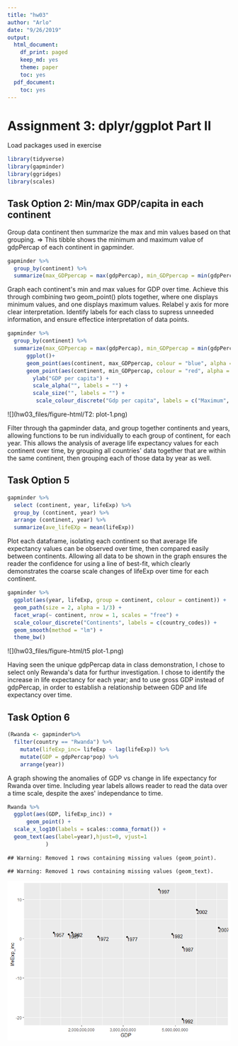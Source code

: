 ```yaml
---
title: "hw03"
author: "Arlo"
date: "9/26/2019"
output:
  html_document:
    df_print: paged
    keep_md: yes
    theme: paper
    toc: yes
  pdf_document:
    toc: yes
---
```




# Assignment 3: dplyr/ggplot Part II

Load packages used in exercise

```r
library(tidyverse)
library(gapminder)
library(ggridges)
library(scales)
```

## Task Option 2: Min/max GDP/capita in each continent

Group data continent then summarize the max and min values based on that grouping.
=> This tibble shows the minimum and maximum value of gdpPercap of each continent in gapminder. 

```r
gapminder %>%
  group_by(continent) %>%
  summarize(max_GDPpercap = max(gdpPercap), min_GDPpercap = min(gdpPercap)) 
```

<div data-pagedtable="false">
  <script data-pagedtable-source type="application/json">
{"columns":[{"label":["continent"],"name":[1],"type":["fctr"],"align":["left"]},{"label":["max_GDPpercap"],"name":[2],"type":["dbl"],"align":["right"]},{"label":["min_GDPpercap"],"name":[3],"type":["dbl"],"align":["right"]}],"data":[{"1":"Africa","2":"21951.21","3":"241.1659"},{"1":"Americas","2":"42951.65","3":"1201.6372"},{"1":"Asia","2":"113523.13","3":"331.0000"},{"1":"Europe","2":"49357.19","3":"973.5332"},{"1":"Oceania","2":"34435.37","3":"10039.5956"}],"options":{"columns":{"min":{},"max":[10]},"rows":{"min":[10],"max":[10]},"pages":{}}}
  </script>
</div>

Graph each continent's min and max values for GDP over time. Achieve this through combining two geom_point() plots together, where one displays minimum values, and one displays maximum values. Relabel y axis for more clear interpretation. Identify labels for each class to supress unneeded information, and ensure effectice interpretation of data points.

```r
gapminder %>% 
  group_by(continent) %>%
  summarize(max_GDPpercap = max(gdpPercap), min_GDPpercap = min(gdpPercap)) %>%
      ggplot()+
      geom_point(aes(continent, max_GDPpercap, colour = "blue", alpha = 0.5, size = 2)) +
      geom_point(aes(continent, min_GDPpercap, colour = "red", alpha = 0.5, size = 2))+
        ylab("GDP per capita") +
        scale_alpha("", labels = "") +
        scale_size("", labels = "") +
         scale_colour_discrete("Gdp per capita", labels = c("Maximum", "Minimum")) 
```

![](hw03_files/figure-html/T2: plot-1.png)<!-- -->


Filter through tha gapminder data, and group together continents and years, allowing functions to be run individually to each group of continent, for each year. This allows the analysis of average life expectancy values for each continent over time, by grouping all countries' data together that are within the same continent, then grouping each of those data by year as well. 
## Task Option 5


```r
gapminder %>%
  select (continent, year, lifeExp) %>%
  group_by (continent, year) %>%
  arrange (continent, year) %>%
  summarize(ave_lifeEXp = mean(lifeExp))
```

<div data-pagedtable="false">
  <script data-pagedtable-source type="application/json">
{"columns":[{"label":["continent"],"name":[1],"type":["fctr"],"align":["left"]},{"label":["year"],"name":[2],"type":["int"],"align":["right"]},{"label":["ave_lifeEXp"],"name":[3],"type":["dbl"],"align":["right"]}],"data":[{"1":"Africa","2":"1952","3":"39.13550"},{"1":"Africa","2":"1957","3":"41.26635"},{"1":"Africa","2":"1962","3":"43.31944"},{"1":"Africa","2":"1967","3":"45.33454"},{"1":"Africa","2":"1972","3":"47.45094"},{"1":"Africa","2":"1977","3":"49.58042"},{"1":"Africa","2":"1982","3":"51.59287"},{"1":"Africa","2":"1987","3":"53.34479"},{"1":"Africa","2":"1992","3":"53.62958"},{"1":"Africa","2":"1997","3":"53.59827"},{"1":"Africa","2":"2002","3":"53.32523"},{"1":"Africa","2":"2007","3":"54.80604"},{"1":"Americas","2":"1952","3":"53.27984"},{"1":"Americas","2":"1957","3":"55.96028"},{"1":"Americas","2":"1962","3":"58.39876"},{"1":"Americas","2":"1967","3":"60.41092"},{"1":"Americas","2":"1972","3":"62.39492"},{"1":"Americas","2":"1977","3":"64.39156"},{"1":"Americas","2":"1982","3":"66.22884"},{"1":"Americas","2":"1987","3":"68.09072"},{"1":"Americas","2":"1992","3":"69.56836"},{"1":"Americas","2":"1997","3":"71.15048"},{"1":"Americas","2":"2002","3":"72.42204"},{"1":"Americas","2":"2007","3":"73.60812"},{"1":"Asia","2":"1952","3":"46.31439"},{"1":"Asia","2":"1957","3":"49.31854"},{"1":"Asia","2":"1962","3":"51.56322"},{"1":"Asia","2":"1967","3":"54.66364"},{"1":"Asia","2":"1972","3":"57.31927"},{"1":"Asia","2":"1977","3":"59.61056"},{"1":"Asia","2":"1982","3":"62.61794"},{"1":"Asia","2":"1987","3":"64.85118"},{"1":"Asia","2":"1992","3":"66.53721"},{"1":"Asia","2":"1997","3":"68.02052"},{"1":"Asia","2":"2002","3":"69.23388"},{"1":"Asia","2":"2007","3":"70.72848"},{"1":"Europe","2":"1952","3":"64.40850"},{"1":"Europe","2":"1957","3":"66.70307"},{"1":"Europe","2":"1962","3":"68.53923"},{"1":"Europe","2":"1967","3":"69.73760"},{"1":"Europe","2":"1972","3":"70.77503"},{"1":"Europe","2":"1977","3":"71.93777"},{"1":"Europe","2":"1982","3":"72.80640"},{"1":"Europe","2":"1987","3":"73.64217"},{"1":"Europe","2":"1992","3":"74.44010"},{"1":"Europe","2":"1997","3":"75.50517"},{"1":"Europe","2":"2002","3":"76.70060"},{"1":"Europe","2":"2007","3":"77.64860"},{"1":"Oceania","2":"1952","3":"69.25500"},{"1":"Oceania","2":"1957","3":"70.29500"},{"1":"Oceania","2":"1962","3":"71.08500"},{"1":"Oceania","2":"1967","3":"71.31000"},{"1":"Oceania","2":"1972","3":"71.91000"},{"1":"Oceania","2":"1977","3":"72.85500"},{"1":"Oceania","2":"1982","3":"74.29000"},{"1":"Oceania","2":"1987","3":"75.32000"},{"1":"Oceania","2":"1992","3":"76.94500"},{"1":"Oceania","2":"1997","3":"78.19000"},{"1":"Oceania","2":"2002","3":"79.74000"},{"1":"Oceania","2":"2007","3":"80.71950"}],"options":{"columns":{"min":{},"max":[10]},"rows":{"min":[10],"max":[10]},"pages":{}}}
  </script>
</div>


Plot each dataframe, isolating each continent so that average life expectancy values can be observed over time, then compared easily between continents. Allowing all data to be shown in the graph ensures the reader the confidence for using a line of best-fit, which clearly demonstrates the coarse scale changes of lifeExp over time for each continent. 


```r
gapminder %>% 
  ggplot(aes(year, lifeExp, group = continent, colour = continent)) +
  geom_path(size = 2, alpha = 1/3) +
  facet_wrap(~ continent, nrow = 1, scales = "free") +
  scale_colour_discrete("Continents", labels = c(country_codes)) +
  geom_smooth(method = "lm") +
  theme_bw()
```

![](hw03_files/figure-html/t5 plot-1.png)<!-- -->


Having seen the unique gdpPercap data in class demonstration, I chose to select only Rewanda's data for furthur investigation. I chose to identify the increase in life expectancy for each year; and to use gross GDP instead of gdpPercap, in order to establish a relationship between GDP and life expectancy over time. 
## Task Option 6


```r
(Rwanda <- gapminder%>%
  filter(country == "Rwanda") %>%
    mutate(lifeExp_inc= lifeExp - lag(lifeExp)) %>%
    mutate(GDP = gdpPercap*pop) %>%
    arrange(year)) 
```

<div data-pagedtable="false">
  <script data-pagedtable-source type="application/json">
{"columns":[{"label":["country"],"name":[1],"type":["fctr"],"align":["left"]},{"label":["continent"],"name":[2],"type":["fctr"],"align":["left"]},{"label":["year"],"name":[3],"type":["int"],"align":["right"]},{"label":["lifeExp"],"name":[4],"type":["dbl"],"align":["right"]},{"label":["pop"],"name":[5],"type":["int"],"align":["right"]},{"label":["gdpPercap"],"name":[6],"type":["dbl"],"align":["right"]},{"label":["lifeExp_inc"],"name":[7],"type":["dbl"],"align":["right"]},{"label":["GDP"],"name":[8],"type":["dbl"],"align":["right"]}],"data":[{"1":"Rwanda","2":"Africa","3":"1952","4":"40.000","5":"2534927","6":"493.3239","7":"NA","8":"1250540011"},{"1":"Rwanda","2":"Africa","3":"1957","4":"41.500","5":"2822082","6":"540.2894","7":"1.500","8":"1524740986"},{"1":"Rwanda","2":"Africa","3":"1962","4":"43.000","5":"3051242","6":"597.4731","7":"1.500","8":"1823034933"},{"1":"Rwanda","2":"Africa","3":"1967","4":"44.100","5":"3451079","6":"510.9637","7":"1.100","8":"1763376144"},{"1":"Rwanda","2":"Africa","3":"1972","4":"44.600","5":"3992121","6":"590.5807","7":"0.500","8":"2357669470"},{"1":"Rwanda","2":"Africa","3":"1977","4":"45.000","5":"4657072","6":"670.0806","7":"0.400","8":"3120613605"},{"1":"Rwanda","2":"Africa","3":"1982","4":"46.218","5":"5507565","6":"881.5706","7":"1.218","8":"4855307639"},{"1":"Rwanda","2":"Africa","3":"1987","4":"44.020","5":"6349365","6":"847.9912","7":"-2.198","8":"5384205754"},{"1":"Rwanda","2":"Africa","3":"1992","4":"23.599","5":"7290203","6":"737.0686","7":"-20.421","8":"5373379682"},{"1":"Rwanda","2":"Africa","3":"1997","4":"36.087","5":"7212583","6":"589.9445","7":"12.488","8":"4255023708"},{"1":"Rwanda","2":"Africa","3":"2002","4":"43.413","5":"7852401","6":"785.6538","7":"7.326","8":"6169268408"},{"1":"Rwanda","2":"Africa","3":"2007","4":"46.242","5":"8860588","6":"863.0885","7":"2.829","8":"7647471286"}],"options":{"columns":{"min":{},"max":[10]},"rows":{"min":[10],"max":[10]},"pages":{}}}
  </script>
</div>

A graph showing the anomalies of GDP vs change in life expectancy for Rwanda over time. Including year labels allows reader to read the data over a time scale, despite the axes' independance to time. 

```r
Rwanda %>%
  ggplot(aes(GDP, lifeExp_inc)) +
      geom_point() +
  scale_x_log10(labels = scales::comma_format()) +
  geom_text(aes(label=year),hjust=0, vjust=1
            )
```

```
## Warning: Removed 1 rows containing missing values (geom_point).
```

```
## Warning: Removed 1 rows containing missing values (geom_text).
```

![](hw03_files/figure-html/unnamed-chunk-4-1.png)<!-- -->

